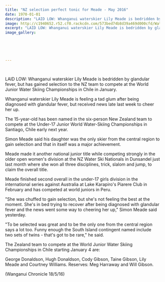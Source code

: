 ```yaml
---
title: "NZ selection perfect tonic for Meade - May 2016"
date: 1970-01-01
description: "LAID LOW: Whanganui waterskier Lily Meade is bedridden by glandular fever, but has gained selection to the NZ team to compete at the World Junior Water Skiing Championships in Chile in January..."
image: http://c1940652.r52.cf0.rackcdn.com/573bed74b8d39a469d000cfd/Water-Skiing-Lily-Meade-Chron-18.5.16.jpg
excerpt: "LAID LOW: Whanganui waterskier Lily Meade is bedridden by glandular fever, but has gained selection to the NZ team to compete at the World Junior Water Skiing Championships in Chile in January..."
image_gallery:
    
    
    
    
    
---
```


<p>&nbsp;</p>
<p>LAID LOW: Whanganui waterskier Lily Meade is bedridden by glandular fever, but has gained selection to the NZ team to compete at the World Junior Water Skiing Championships in Chile in January.</p>
<p>Whanganui waterskier Lily Meade is feeling a tad glum after being diagnosed with glandular fever, but received news late last week to cheer her up.</p>
<p>The 15-year-old has been named in the six-person New Zealand team to compete at the Under-17 Junior World Water-Skiing Championships in Santiago, Chile early next year.</p>
<p>Simon Meade said his daughter was the only skier from the central region to gain selection and that in itself was a major achievement.</p>
<p>Meade made it another national junior title while competing strongly in the older open women's division at the NZ Water Ski Nationals in Dunsandel just last month where she won all three disciplines, trick, slalom and jump, to claim the overall title.</p>
<p>Meade finished second overall in the under-17 girls division in the international series against Australia at Lake Karapiro's Piarere Club in February and has competed at world juniors in Peru.</p>
<p>"She was chuffed to gain selection, but she's not feeling the best at the moment. She's in bed trying to recover after being diagnosed with glandular fever and the news went some way to cheering her up," Simon Meade said yesterday.</p>
<p>"To be selected was great and to be the only one from the central region says a lot too. Funny enough the South Island contingent named include two sets of twins - that's got to be rare," he said.</p>
<p>The Zealand team to compete at the World Junior Water Skiing Championships in Chile starting January 4 are:</p>
<p>George Donaldson, Hugh Donaldson, Cody Gibson, Taine Gibson, Lily Meade and Courtney Williams. Reserves: Meg Harraway and Will Gibson.</p>
<p>(Wanganui Chronicle 18/5/16)</p>

